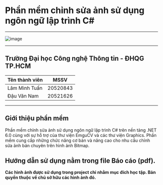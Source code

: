 # Phần mềm chỉnh sửa ảnh sử dụng ngôn ngữ lập trình C#
<hr>

![image](https://github.com/Lamminhtuan/CSharp-GraphicEditor/assets/79350128/cb3e565a-3ce7-41a3-811b-26a74d30a311)

<hr>
<h2>Trường Đại học Công nghệ Thông tin - ĐHQG TP.HCM</h2>
<table>
<thead>
  <tr>
    <th>Tên thành viên<br></th>
    <th>MSSV</th>
  </tr>
</thead>
<tbody>
  <tr>
    <td>Lâm Minh Tuấn</td>
    <td>20520843</td>
  </tr>
  <tr>
    <td>Đậu Văn Nam<br></td>
    <td>20521626</td>
  </tr>
</tbody>
  </table>
<hr>
<h2>Giới thiệu phần mềm</h2>
<p>Phần mềm chỉnh sửa ảnh sử dụng ngôn ngữ lập trình C# trên nền tảng .NET
6.0 cùng với sự hỗ trợ của thư viện EmguCV và các thư viện Graphics. Phần
mềm cung cấp những chức năng cơ bản và nâng cao cho nhu cầu chỉnh sửa
ảnh bán chuyên trên hình ảnh Bitmap.</p>
<h2>Hướng dẫn sử dụng nằm trong file Báo cáo (pdf).</h2>
<b>Các hình ảnh được sử dụng trong project chỉ nhằm mục đích học tập. Bản quyền thuộc về chủ sở hữu các hình ảnh đó.</b>
